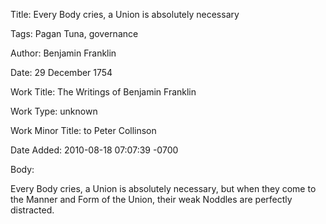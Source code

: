 Title:  Every Body cries, a Union is absolutely necessary

Tags:   Pagan Tuna, governance

Author: Benjamin Franklin

Date:   29 December 1754

Work Title: The Writings of Benjamin Franklin

Work Type: unknown

Work Minor Title: to Peter Collinson

Date Added: 2010-08-18 07:07:39 -0700

Body: 

Every Body cries, a Union is absolutely necessary, but when they come to the Manner and Form of the Union, their weak Noddles are perfectly distracted.

